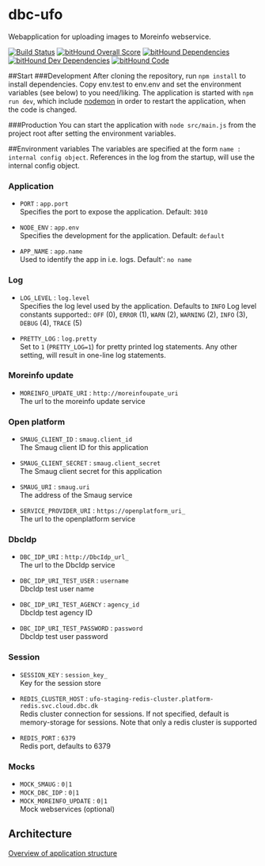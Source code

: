 # dbc-ufo

Webapplication for uploading images to Moreinfo webservice.

[![Build Status](https://travis-ci.org/DBCDK/dbc-ufo.svg?branch=master)](https://travis-ci.org/DBCDK/dbc-ufo)
[![bitHound Overall Score](https://www.bithound.io/github/DBCDK/dbc-ufo/badges/score.svg)](https://www.bithound.io/github/DBCDK/dbc-ufo)
[![bitHound Dependencies](https://www.bithound.io/github/DBCDK/dbc-ufo/badges/dependencies.svg)](https://www.bithound.io/github/DBCDK/dbc-ufo/dbc-ufo-1-mmj/dependencies/npm)
[![bitHound Dev Dependencies](https://www.bithound.io/github/DBCDK/dbc-ufo/badges/devDependencies.svg)](https://www.bithound.io/github/DBCDK/dbc-ufo/dbc-ufo-1-mmj/dependencies/npm)
[![bitHound Code](https://www.bithound.io/github/DBCDK/dbc-ufo/badges/code.svg)](https://www.bithound.io/github/DBCDK/dbc-ufo)

##Start
###Development
After cloning the repository, run `npm install` to install dependencies. Copy env.test to env.env and set the environment variables (see below) to you need/liking. The application is started with `npm run dev`, which include [nodemon](https://www.npmjs.com/package/nodemon) in order to restart the application, when the code is changed.

###Production
You can start the application with `node src/main.js` from the project root after setting the environment variables.

##Environment variables
The variables are specified at the form `name : internal config object`. References in the log from the startup, will use the internal config object.

### Application

- `PORT` : `app.port`  
  Specifies the port to expose the application. Default: `3010`

- `NODE_ENV` : `app.env`  
  Specifies the development for the application. Default: `default`

- `APP_NAME` : `app.name`  
  Used to identify the app in i.e. logs. Default': `no name`

### Log

- `LOG_LEVEL` : `log.level`  
  Specifies the log level used by the application. Defaults to `INFO`
  Log level constants supported:: `OFF` (0), `ERROR` (1), `WARN` (2), `WARNING` (2), `INFO` (3), `DEBUG` (4), `TRACE` (5)

- `PRETTY_LOG` : `log.pretty`  
  Set to `1` (`PRETTY_LOG=1`) for pretty printed log statements. Any other setting, will result in one-line log statements.

### Moreinfo update

- `MOREINFO_UPDATE_URI` : `http://moreinfoupate_uri`  
  The url to the moreinfo update service

### Open platform

- `SMAUG_CLIENT_ID` : `smaug.client_id`  
  The Smaug client ID for this application

- `SMAUG_CLIENT_SECRET` : `smaug.client_secret`  
  The Smaug client secret for this application

- `SMAUG_URI` : `smaug.uri`  
  The address of the Smaug service

- `SERVICE_PROVIDER_URI` : `https://openplatform_uri_`  
  The url to the openplatform service

### DbcIdp

- `DBC_IDP_URI` : `http://DbcIdp_url_`  
  The url to the DbcIdp service

- `DBC_IDP_URI_TEST_USER` : `username`  
  DbcIdp test user name

- `DBC_IDP_URI_TEST_AGENCY` : `agency_id`  
  DbcIdp test agency ID

- `DBC_IDP_URI_TEST_PASSWORD` : `password`  
  DbcIdp test user password

### Session

- `SESSION_KEY` : `session_key_`  
  Key for the session store

- `REDIS_CLUSTER_HOST` : `ufo-staging-redis-cluster.platform-redis.svc.cloud.dbc.dk`  
  Redis cluster connection for sessions. If not specified, default is memory-storage for sessions. Note that only a redis cluster is supported

- `REDIS_PORT` : `6379`  
  Redis port, defaults to 6379

### Mocks

- `MOCK_SMAUG` : `0|1`
- `MOCK_DBC_IDP` : `0|1`
- `MOCK_MOREINFO_UPDATE` : `0|1`  
  Mock webservices (optional)

## Architecture

[Overview of application structure](/docs/architecture.pdf)
